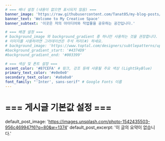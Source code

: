 ```yaml
---
# === 배너 설정 (내용이 없으면 표시되지 않음) ===
banner_image: 'https://raw.githubusercontent.com/Tanat05/my-blog-posts/main/images/main_banner.png'
banner_text: 'Welcome to My Creative Space'
banner_subtext: '이곳은 저의 아이디어와 작업물을 공유하는 공간입니다.'

# === 배경 설정 ===
# background_image 와 background_gradient 중 하나만 사용하는 것을 권장합니다.
# 이미지를 사용하려면 그라데이션은 주석 처리(#) 하세요.
# background_image: 'https://www.toptal.com/designers/subtlepatterns/uploads/double-bubble-outline.png'
#background_gradient_start: '#4374D9'
#background_gradient_end: '#003399'

# === 색상 및 폰트 설정 ===
accent_color: '#87CEFA' # 링크, 강조 등에 사용될 주요 색상 (LightSkyBlue)
primary_text_color: '#e0e0e0'
secondary_text_color: '#a0a0a0'
font_family: "'Inter', sans-serif" # Google Fonts 이름
---
```


# === 게시글 기본값 설정 ===
default_post_image: 'https://images.unsplash.com/photo-1542435503-956c469947f6?q=80&w=1374'
default_post_excerpt: '이 글의 요약이 없습니다.'
